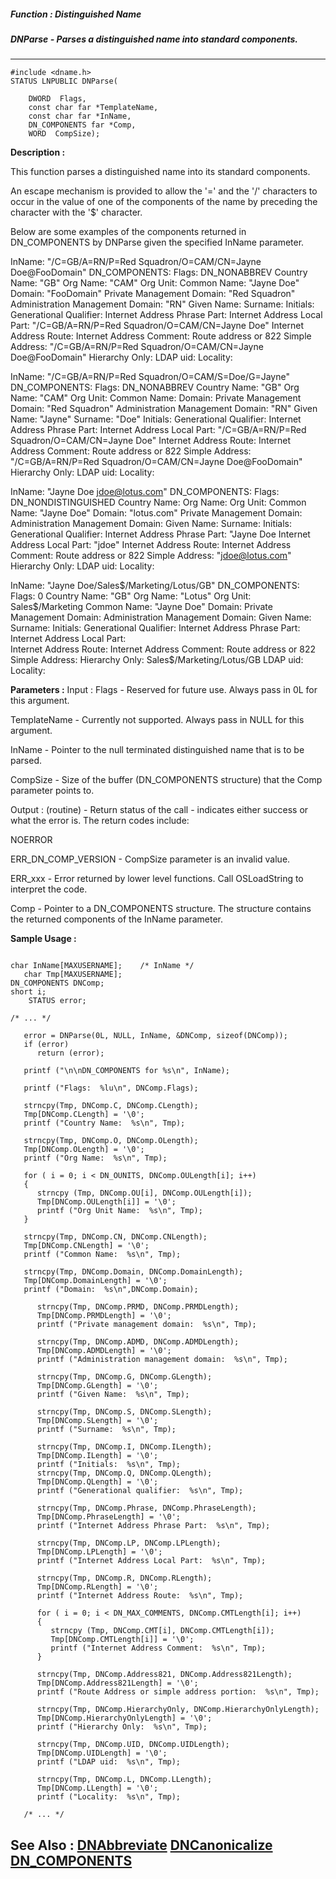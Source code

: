 ##### Function : Distinguished Name
##### DNParse - Parses a distinguished name into standard components.
---
```
#include <dname.h>
STATUS LNPUBLIC DNParse(

	DWORD  Flags,
	const char far *TemplateName,
	const char far *InName,
	DN_COMPONENTS far *Comp,
	WORD  CompSize);
```
**Description :**

This function parses a distinguished name into its standard components.

An escape mechanism is provided to allow the '=' and the '/' characters to 
occur in the value of one of the components of the name by preceding the 
character with the '$' character.  

Below are some examples of the components returned in DN_COMPONENTS by DNParse 
given the specified InName parameter.

InName:   "/C=GB/A=RN/P=Red Squadron/O=CAM/CN=Jayne Doe@FooDomain"
DN_COMPONENTS:
	Flags:   DN_NONABBREV
	Country Name: "GB"
	Org Name: "CAM"
	Org Unit:
	Common Name: "Jayne Doe"
	Domain: "FooDomain"
	Private Management Domain: "Red Squadron"
	Administration Management Domain: "RN"
	Given Name:
	Surname:
	Initials:
	Generational Qualifier:
	Internet Address Phrase Part:
	Internet Address Local Part: "/C=GB/A=RN/P=Red Squadron/O=CAM/CN=Jayne 
Doe" 
	Internet Address Route:
	Internet Address Comment:
	Route address or 822 Simple Address: "/C=GB/A=RN/P=Red 
Squadron/O=CAM/CN=Jayne Doe@FooDomain"
	Hierarchy Only:
	LDAP uid:
	Locality:

InName:         "/C=GB/A=RN/P=Red Squadron/O=CAM/S=Doe/G=Jayne"
DN_COMPONENTS:
	Flags:   DN_NONABBREV
	Country Name: "GB"
	Org Name: "CAM"
	Org Unit:
	Common Name: 
	Domain: 
	Private Management Domain: "Red Squadron"
	Administration Management Domain: "RN"
	Given Name: "Jayne"
	Surname: "Doe"
	Initials:
	Generational Qualifier:
	Internet Address Phrase Part:
	Internet Address Local Part: "/C=GB/A=RN/P=Red Squadron/O=CAM/CN=Jayne 
Doe" 
	Internet Address Route:
	Internet Address Comment:
	Route address or 822 Simple Address: "/C=GB/A=RN/P=Red 
Squadron/O=CAM/CN=Jayne Doe@FooDomain"
	Hierarchy Only:
	LDAP uid:
	Locality:

InName:   "Jayne Doe <jdoe@lotus.com>"
DN_COMPONENTS:
	Flags:   DN_NONDISTINGUISHED
	Country Name: 
	Org Name: 
	Org Unit:
	Common Name: "Jayne Doe"
	Domain: "lotus.com"
	Private Management Domain: 
	Administration Management Domain: 
	Given Name:
	Surname:
	Initials:
	Generational Qualifier:
	Internet Address Phrase Part: "Jayne Doe
	Internet Address Local Part: "jdoe" 
	Internet Address Route:
	Internet Address Comment:
	Route address or 822 Simple Address: "jdoe@lotus.com"
	Hierarchy Only:
	LDAP uid:
	Locality:

InName:   "Jayne Doe/Sales$/Marketing/Lotus/GB"
DN_COMPONENTS:
	Flags:   0
	Country Name: "GB"
	Org Name: "Lotus"
	Org Unit: Sales$/Marketing
	Common Name: "Jayne Doe"
	Domain: 
	Private Management Domain: 
	Administration Management Domain: 
	Given Name:
	Surname:
	Initials:
	Generational Qualifier:
	Internet Address Phrase Part:
	Internet Address Local Part:  
	Internet Address Route:
	Internet Address Comment:
	Route address or 822 Simple Address: 
	Hierarchy Only: Sales$/Marketing/Lotus/GB
	LDAP uid:
	Locality:


**Parameters :**
Input :
Flags  -  Reserved for future use.  Always pass in 0L for this argument.

TemplateName  -  Currently not supported.  Always pass in NULL for this argument.

InName  -   Pointer to the null terminated distinguished name that is to be parsed.

CompSize  -  Size of the buffer (DN_COMPONENTS structure) that the Comp parameter points to.

Output :
(routine)  -  Return status of the call - indicates either success or what the error is. The return codes include:

NOERROR

ERR_DN_COMP_VERSION - CompSize parameter is an invalid value.

ERR_xxx - Error returned by lower level functions.  Call OSLoadString to interpret the code.


Comp  -  Pointer to a DN_COMPONENTS structure.  The structure contains the returned components of the InName parameter.


**Sample Usage :**
```

char InName[MAXUSERNAME];    /* InName */
   char Tmp[MAXUSERNAME];
DN_COMPONENTS DNComp;   
short i;
	STATUS error;

/* ... */

   error = DNParse(0L, NULL, InName, &DNComp, sizeof(DNComp));
   if (error)                                                  
      return (error);                                          
                                                            
   printf ("\n\nDN_COMPONENTS for %s\n", InName);
           
   printf ("Flags:  %lu\n", DNComp.Flags);
                     
   strncpy(Tmp, DNComp.C, DNComp.CLength);                     
   Tmp[DNComp.CLength] = '\0';                                 
   printf ("Country Name:  %s\n", Tmp); 
                       
   strncpy(Tmp, DNComp.O, DNComp.OLength);                     
   Tmp[DNComp.OLength] = '\0';                                 
   printf ("Org Name:  %s\n", Tmp);  
                          
   for ( i = 0; i < DN_OUNITS, DNComp.OULength[i]; i++)        
   {                                                           
      strncpy (Tmp, DNComp.OU[i], DNComp.OULength[i]);         
      Tmp[DNComp.OULength[i]] = '\0';                          
      printf ("Org Unit Name:  %s\n", Tmp);                    
   }       
                                                    
   strncpy(Tmp, DNComp.CN, DNComp.CNLength);                   
   Tmp[DNComp.CNLength] = '\0';                                
   printf ("Common Name:  %s\n", Tmp); 
                        
   strncpy(Tmp, DNComp.Domain, DNComp.DomainLength);
   Tmp[DNComp.DomainLength] = '\0';         
   printf ("Domain:  %s\n",DNComp.Domain);

      strncpy(Tmp, DNComp.PRMD, DNComp.PRMDLength);
      Tmp[DNComp.PRMDLength] = '\0';
      printf ("Private management domain:  %s\n", Tmp);

      strncpy(Tmp, DNComp.ADMD, DNComp.ADMDLength);
      Tmp[DNComp.ADMDLength] = '\0';
      printf ("Administration management domain:  %s\n", Tmp);

      strncpy(Tmp, DNComp.G, DNComp.GLength);
      Tmp[DNComp.GLength] = '\0';
      printf ("Given Name:  %s\n", Tmp);

      strncpy(Tmp, DNComp.S, DNComp.SLength);
      Tmp[DNComp.SLength] = '\0';
      printf ("Surname:  %s\n", Tmp);

      strncpy(Tmp, DNComp.I, DNComp.ILength);
      Tmp[DNComp.ILength] = '\0';
      printf ("Initials:  %s\n", Tmp);
      strncpy(Tmp, DNComp.Q, DNComp.QLength);
      Tmp[DNComp.QLength] = '\0';
      printf ("Generational qualifier:  %s\n", Tmp);

      strncpy(Tmp, DNComp.Phrase, DNComp.PhraseLength);
      Tmp[DNComp.PhraseLength] = '\0';
      printf ("Internet Address Phrase Part:  %s\n", Tmp);

      strncpy(Tmp, DNComp.LP, DNComp.LPLength);
      Tmp[DNComp.LPLength] = '\0';
      printf ("Internet Address Local Part:  %s\n", Tmp);

      strncpy(Tmp, DNComp.R, DNComp.RLength);
      Tmp[DNComp.RLength] = '\0';
      printf ("Internet Address Route:  %s\n", Tmp);

      for ( i = 0; i < DN_MAX_COMMENTS, DNComp.CMTLength[i]; i++)
      {
         strncpy (Tmp, DNComp.CMT[i], DNComp.CMTLength[i]);
         Tmp[DNComp.CMTLength[i]] = '\0';
         printf ("Internet Address Comment:  %s\n", Tmp);
      }

      strncpy(Tmp, DNComp.Address821, DNComp.Address821Length);
      Tmp[DNComp.Address821Length] = '\0';
      printf ("Route Address or simple address portion:  %s\n", Tmp);

      strncpy(Tmp, DNComp.HierarchyOnly, DNComp.HierarchyOnlyLength);
      Tmp[DNComp.HierarchyOnlyLength] = '\0';
      printf ("Hierarchy Only:  %s\n", Tmp);

      strncpy(Tmp, DNComp.UID, DNComp.UIDLength);
      Tmp[DNComp.UIDLength] = '\0';
      printf ("LDAP uid:  %s\n", Tmp);

      strncpy(Tmp, DNComp.L, DNComp.LLength);
      Tmp[DNComp.LLength] = '\0';
      printf ("Locality:  %s\n", Tmp);

   /* ... */
```
**See Also :**
[DNAbbreviate](/reference/Func/DNAbbreviate)
[DNCanonicalize](/reference/Func/DNCanonicalize)
[DN_COMPONENTS](/reference/Data/DN_COMPONENTS)
---
